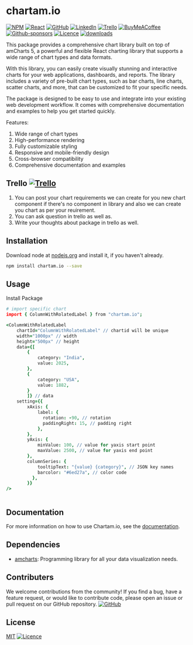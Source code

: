 # chartam.io

[![NPM](https://img.shields.io/badge/NPM-%23CB3837.svg?style=for-the-badge&logo=npm&logoColor=white)](https://www.npmjs.com/package/chartam.io) [![React](https://img.shields.io/badge/react-%2320232a.svg?style=for-the-badge&logo=react&logoColor=%2361DAFB)](https://react.dev/) [![GitHub](https://img.shields.io/badge/github-%23121011.svg?style=for-the-badge&logo=github&logoColor=white)](https://github.com/deepbag/chartam.io) [![LinkedIn](https://img.shields.io/badge/linkedin-%230077B5.svg?style=for-the-badge&logo=linkedin&logoColor=white)](https://www.linkedin.com/in/deepbag/) [![Trello](https://img.shields.io/badge/Trello-%23026AA7.svg?style=for-the-badge&logo=Trello&logoColor=white)](https://trello.com/invite/b/D8VrvGFF/ATTI7888b4e12709c07e92156d11ce41f8ec74E5F25B/chartamio) [![BuyMeACoffee](https://img.shields.io/badge/Buy%20Me%20a%20Coffee-ffdd00?style=for-the-badge&logo=buy-me-a-coffee&logoColor=black)](https://www.buymeacoffee.com/erdeepbag) [![Github-sponsors](https://img.shields.io/badge/sponsor-30363D?style=for-the-badge&logo=GitHub-Sponsors&logoColor=#EA4AAA)](https://chartamio.netlify.app/getting-started/overview#sponsors) [![Licence](https://img.shields.io/github/license/Ileriayo/markdown-badges?style=for-the-badge)](https://github.com/deepbag/chartam.io/blob/main/chartam.io/LICENSE) [![downloads](https://img.shields.io/npm/dw/chartam.io)](https://github.com/deepbag/chartam.io)

This package provides a comprehensive chart library built on top of amCharts 5, a powerful and flexible React charting library that supports a wide range of chart types and data formats.

With this library, you can easily create visually stunning and interactive charts for your web applications, dashboards, and reports. The library includes a variety of pre-built chart types, such as bar charts, line charts, scatter charts, and more, that can be customized to fit your specific needs.

The package is designed to be easy to use and integrate into your existing web development workflow. It comes with comprehensive documentation and examples to help you get started quickly.

Features:

1. Wide range of chart types
2. High-performance rendering
3. Fully customizable styling
4. Responsive and mobile-friendly design
5. Cross-browser compatibility
6. Comprehensive documentation and examples

## Trello [![Trello](https://img.shields.io/badge/Trello-%23026AA7.svg?style=for-the-badge&logo=Trello&logoColor=white)](https://trello.com/invite/b/D8VrvGFF/ATTI7888b4e12709c07e92156d11ce41f8ec74E5F25B/chartamio)

1. You can post your chart requirements we can create for you new chart component if there's no component in library and also we can create you chart as per your reuirement.
2. You can ask question in trello as well as.
3. Write your thoughts about package in trello as well.

## Installation

Download node at [nodejs.org](http://nodejs.org) and install it, if you haven't already.

```sh
npm install chartam.io --save
```

## Usage

Install Package

```coffeescript
# import specific chart
import { ColumnWithRolatedLabel } from "chartam.io";

<ColumnWithRolatedLabel
    chartId="ColumnWithRolatedLabel" // chartid will be unique
    width="1000px" // width
    height="500px" // height
    data={[
        {
            category: "India",
            value: 2025,
        },
        {
            category: "USA",
            value: 1882,
        }
        ]} // data
    setting={{
        xAxis: {
            label: {
              rotation: -90, // rotation
              paddingRight: 15, // padding right
            },
        },
        yAxis: {
            minValue: 100, // value for yaxis start point
            maxValue: 2500, // value for yaxis end point
        },
        columnSeries: {
            tooltipText: "{value} {category}", // JSON key names
            barcolor: "#6ed27a", // color code
          },
        }}
/>

```

```sh

```

## Documentation

For more information on how to use Chartam.io, see the [documentation](https://chartamio.netlify.app/).

## Dependencies

- [amcharts](https://www.amcharts.com/): Programming library for all your data visualization needs.

## Contributers

We welcome contributions from the community! If you find a bug, have a feature request, or would like to contribute code, please open an issue or pull request on our GitHub repository. [![GitHub](https://img.shields.io/badge/github-%23121011.svg?style=for-the-badge&logo=github&logoColor=white)](https://github.com/deepbag/chartam.io)

## License

[MIT](LICENSE) [![Licence](https://img.shields.io/github/license/Ileriayo/markdown-badges?style=for-the-badge)](https://github.com/deepbag/chartam.io/blob/main/chartam.io/LICENSE)
